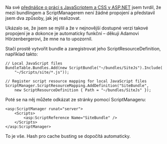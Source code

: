 <!-- dcterms:identifier = aspnetcz#402 -->
<!-- dcterms:title = Bundling a ScriptManager znovu: ještě jednodušší, než jsme čekali -->
<!-- dcterms:abstract = Na své přednášce o práci s JavaScriptem a v CSS jsem tvrdil, že mezi bundlingem a ScriptManagerem není žádné propojení a představil jsem dva způsoby, jak jej realizovat. Ukázalo se, že jsem se mýlil a že v nejnovější dostupné verzi takové propojení je a dokonce je automaticky funkční. -->
<!-- np9:categoryId = 1 -->
<!-- x4w:category = IT -->
<!-- np9:authorId = 1 -->
<!-- np9:authorEmail = michal.valasek@altairis.cz -->
<!-- dcterms:creator = Michal Altair Valášek -->
<!-- dcterms:created = 2012-09-02T15:40:29.68+02:00 -->
<!-- dcterms:dateAccepted = 2012-09-02T15:30:00+02:00 -->
<!-- x4w:pictureWidth = 150 -->
<!-- x4w:pictureHeight = 150 -->
<!-- x4w:pictureUrl = /perex-pictures/20120902-bundling-a-scriptmanager-znovu-jeste-jednodussi-nez-jsme-cekali.png -->

Na své [přednášce o práci s JavaScriptem a CSS v ASP.NET](http://www.aspnet.cz/articles/401-novinky-v-asp-net-4-5-novy-pristup-k-praci-s-javascriptem-a-css-zaznam-a-priklady) jsem tvrdil, že mezi bundlingem a ScriptManagerem není žádné propojení a představil jsem dva způsoby, jak jej realizovat. 

Ukázalo se, že jsem se mýlil a že v nejnovější dostupné verzi takové propojení je a dokonce je automaticky funkční – děkuji Adamovi Hörzenbergerovi, že mne na to upozornil.

Stačí prostě vytvořit bundle a zaregistrovat jeho ScriptResourceDefinition, například takto:

    // Local JavaScript files
    BundleTable.Bundles.Add(new ScriptBundle("~/bundles/SiteJs").Include(
        "~/Scripts/site/*.js"));

    // Register script resource mapping for local JavaScript files
    ScriptManager.ScriptResourceMapping.AddDefinition("SiteBundle",
        new ScriptResourceDefinition { Path = "~/bundles/SiteJs" });

Poté se na něj můžete odkázat ze stránky pomocí ScriptManageru:

    <asp:ScriptManager runat="server">
        <Scripts>
            <asp:ScriptReference Name="SiteBundle" />
        </Scripts>
    </asp:ScriptManager>

To je vše. Hash pro cache busting se dopočítá automaticky.